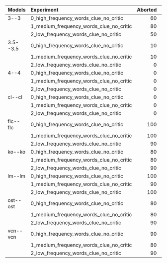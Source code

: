 | Models   | Experiment                              |   Aborted |   Lose | Main Score             | Played    | Success   |
|:---------|:----------------------------------------|----------:|-------:|:-----------------------|:----------|:----------|
| 3--3     | 0_high_frequency_words_clue_no_critic   |        60 |     30 | 12.5                   | 40.0      | 10.0      |
|          | 1_medium_frequency_words_clue_no_critic |        80 |     10 | 12.5                   | 20.0      | 10.0      |
|          | 2_low_frequency_words_clue_no_critic    |        50 |     10 | 54.0                   | 50.0      | 40.0      |
| 3.5--3.5 | 0_high_frequency_words_clue_no_critic   |        10 |     90 | 0.0                    | 90.0      | 0.0       |
|          | 1_medium_frequency_words_clue_no_critic |        10 |     70 | 22.22222222222222      | 90.0      | 20.0      |
|          | 2_low_frequency_words_clue_no_critic    |         0 |     40 | 60.0                   | **100.0** | 60.0      |
| 4--4     | 0_high_frequency_words_clue_no_critic   |         0 |     30 | **58.333000000000006** | **100.0** | **70.0**  |
|          | 1_medium_frequency_words_clue_no_critic |         0 |     30 | 37.833                 | **100.0** | **70.0**  |
|          | 2_low_frequency_words_clue_no_critic    |         0 |     20 | 52.833000000000006     | **100.0** | **80.0**  |
| cl--cl   | 0_high_frequency_words_clue_no_critic   |         0 |     60 | 33.333                 | **100.0** | 40.0      |
|          | 1_medium_frequency_words_clue_no_critic |         0 |     60 | 25.0                   | **100.0** | 40.0      |
|          | 2_low_frequency_words_clue_no_critic    |         0 |     50 | 33.333                 | **100.0** | 50.0      |
| flc--flc | 0_high_frequency_words_clue_no_critic   |       100 |      0 | <NA>                   | 0.0       | 0.0       |
|          | 1_medium_frequency_words_clue_no_critic |       100 |      0 | <NA>                   | 0.0       | 0.0       |
|          | 2_low_frequency_words_clue_no_critic    |        90 |      0 | 50.0                   | 10.0      | 10.0      |
| ko--ko   | 0_high_frequency_words_clue_no_critic   |        80 |     20 | 0.0                    | 20.0      | 0.0       |
|          | 1_medium_frequency_words_clue_no_critic |        80 |     10 | **50.0**               | 20.0      | 10.0      |
|          | 2_low_frequency_words_clue_no_critic    |        90 |     10 | 0.0                    | 10.0      | 0.0       |
| lm--lm   | 0_high_frequency_words_clue_no_critic   |       100 |      0 | <NA>                   | 0.0       | 0.0       |
|          | 1_medium_frequency_words_clue_no_critic |        90 |     10 | 0.0                    | 10.0      | 0.0       |
|          | 2_low_frequency_words_clue_no_critic    |       100 |      0 | <NA>                   | 0.0       | 0.0       |
| ost--ost | 0_high_frequency_words_clue_no_critic   |        80 |     20 | 0.0                    | 20.0      | 0.0       |
|          | 1_medium_frequency_words_clue_no_critic |        80 |     20 | 0.0                    | 20.0      | 0.0       |
|          | 2_low_frequency_words_clue_no_critic    |        90 |     10 | 0.0                    | 10.0      | 0.0       |
| vcn--vcn | 0_high_frequency_words_clue_no_critic   |        90 |     10 | 0.0                    | 10.0      | 0.0       |
|          | 1_medium_frequency_words_clue_no_critic |        80 |     20 | 0.0                    | 20.0      | 0.0       |
|          | 2_low_frequency_words_clue_no_critic    |        90 |      0 | **100.0**              | 10.0      | 10.0      |